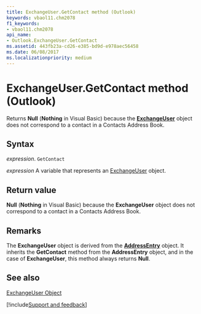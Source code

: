```yaml
---
title: ExchangeUser.GetContact method (Outlook)
keywords: vbaol11.chm2078
f1_keywords:
- vbaol11.chm2078
api_name:
- Outlook.ExchangeUser.GetContact
ms.assetid: 443fb23a-cd26-e385-bd9d-e978aec56458
ms.date: 06/08/2017
ms.localizationpriority: medium
---
```



# ExchangeUser.GetContact method (Outlook)

Returns **Null** (**Nothing** in Visual Basic) because the **[ExchangeUser](Outlook.ExchangeUser.md)** object does not correspond to a contact in a Contacts Address Book.


## Syntax

_expression_. `GetContact`

_expression_ A variable that represents an [ExchangeUser](Outlook.ExchangeUser.md) object.


## Return value

 **Null** (**Nothing** in Visual Basic) because the **ExchangeUser** object does not correspond to a contact in a Contacts Address Book.


## Remarks

The **ExchangeUser** object is derived from the **[AddressEntry](Outlook.AddressEntry.md)** object. It inherits the **GetContact** method from the **AddressEntry** object, and in the case of **ExchangeUser**, this method always returns **Null**.


## See also


[ExchangeUser Object](Outlook.ExchangeUser.md)

[!include[Support and feedback](~/includes/feedback-boilerplate.md)]